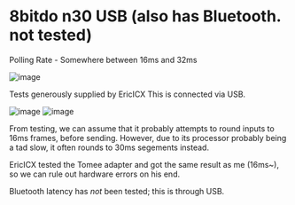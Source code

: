 8bitdo n30 USB (also has Bluetooth. not tested)
===
Polling Rate - Somewhere between 16ms and 32ms

![image](https://github.com/alex-ong/NESControllerReviews/raw/master/USB/8bitdo_N30/images/face.jpg)

Tests generously supplied by EricICX
This is connected via USB.

![image](https://github.com/alex-ong/NESControllerReviews/raw/master/USB/8bitdo_N30/images/test1.jpg)
![image](https://github.com/alex-ong/NESControllerReviews/raw/master/USB/8bitdo_N30/images/test2.jpg)

From testing, we can assume that it probably attempts to round inputs to 16ms frames, before sending. 
However, due to its processor probably being a tad slow, it often rounds to 30ms segements instead.

EricICX tested the Tomee adapter and got the same result as me (16ms~), so we can rule out hardware 
errors on his end.

Bluetooth latency has *not* been tested; this is through USB.

